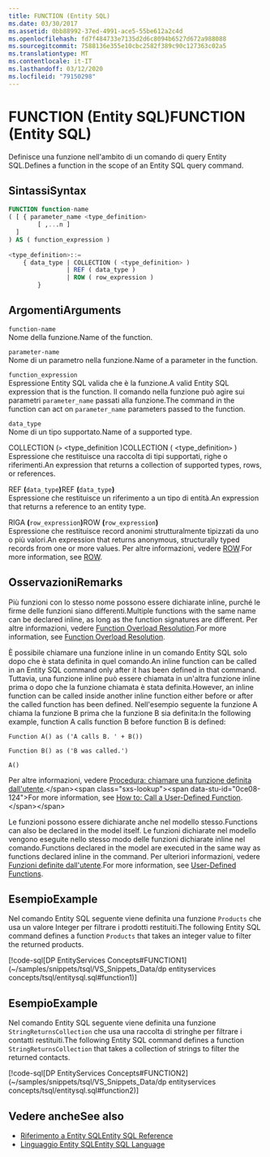```yaml
---
title: FUNCTION (Entity SQL)
ms.date: 03/30/2017
ms.assetid: 0bb88992-37ed-4991-ace5-55be612a2c4d
ms.openlocfilehash: fd7f484733e7135d2d6c8094b6527d672a988088
ms.sourcegitcommit: 7588136e355e10cbc2582f389c90c127363c02a5
ms.translationtype: MT
ms.contentlocale: it-IT
ms.lasthandoff: 03/12/2020
ms.locfileid: "79150298"
---
```

# <a name="function-entity-sql"></a><span data-ttu-id="0ce08-102">FUNCTION (Entity SQL)</span><span class="sxs-lookup"><span data-stu-id="0ce08-102">FUNCTION (Entity SQL)</span></span>
<span data-ttu-id="0ce08-103">Definisce una funzione nell'ambito di un comando di query Entity SQL.</span><span class="sxs-lookup"><span data-stu-id="0ce08-103">Defines a function in the scope of an Entity SQL query command.</span></span>  
  
## <a name="syntax"></a><span data-ttu-id="0ce08-104">Sintassi</span><span class="sxs-lookup"><span data-stu-id="0ce08-104">Syntax</span></span>  
  
```sql  
FUNCTION function-name  
( [ { parameter_name <type_definition>
        [ ,...n ]  
  ]  
) AS ( function_expression )
  
<type_definition>::=  
    { data_type | COLLECTION ( <type_definition> )
                | REF ( data_type )
                | ROW ( row_expression )
        }
```  
  
## <a name="arguments"></a><span data-ttu-id="0ce08-105">Argomenti</span><span class="sxs-lookup"><span data-stu-id="0ce08-105">Arguments</span></span>  
 `function-name`  
 <span data-ttu-id="0ce08-106">Nome della funzione.</span><span class="sxs-lookup"><span data-stu-id="0ce08-106">Name of the function.</span></span>  
  
 `parameter-name`  
 <span data-ttu-id="0ce08-107">Nome di un parametro nella funzione.</span><span class="sxs-lookup"><span data-stu-id="0ce08-107">Name of a parameter in the function.</span></span>  
  
 `function_expression`  
 <span data-ttu-id="0ce08-108">Espressione Entity SQL valida che è la funzione.</span><span class="sxs-lookup"><span data-stu-id="0ce08-108">A valid Entity SQL expression that is the function.</span></span> <span data-ttu-id="0ce08-109">Il comando nella funzione può agire sui parametri `parameter_name` passati alla funzione.</span><span class="sxs-lookup"><span data-stu-id="0ce08-109">The command in the function can act on `parameter_name` parameters passed to the function.</span></span>  
  
 `data_type`  
 <span data-ttu-id="0ce08-110">Nome di un tipo supportato.</span><span class="sxs-lookup"><span data-stu-id="0ce08-110">Name of a supported type.</span></span>  
  
 <span data-ttu-id="0ce08-111">COLLECTION (`>` <type_definition )</span><span class="sxs-lookup"><span data-stu-id="0ce08-111">COLLECTION ( <type_definition`>` )</span></span>  
 <span data-ttu-id="0ce08-112">Espressione che restituisce una raccolta di tipi supportati, righe o riferimenti.</span><span class="sxs-lookup"><span data-stu-id="0ce08-112">An expression that returns a collection of supported types, rows, or references.</span></span>  
  
 <span data-ttu-id="0ce08-113">REF **(**`data_type`**)**</span><span class="sxs-lookup"><span data-stu-id="0ce08-113">REF **(**`data_type`**)**</span></span>  
 <span data-ttu-id="0ce08-114">Espressione che restituisce un riferimento a un tipo di entità.</span><span class="sxs-lookup"><span data-stu-id="0ce08-114">An expression that returns a reference to an entity type.</span></span>  
  
 <span data-ttu-id="0ce08-115">RIGA **(**`row_expression`**)**</span><span class="sxs-lookup"><span data-stu-id="0ce08-115">ROW **(**`row_expression`**)**</span></span>  
 <span data-ttu-id="0ce08-116">Espressione che restituisce record anonimi strutturalmente tipizzati da uno o più valori.</span><span class="sxs-lookup"><span data-stu-id="0ce08-116">An expression that returns anonymous, structurally typed records from one or more values.</span></span> <span data-ttu-id="0ce08-117">Per altre informazioni, vedere [ROW](row-entity-sql.md).</span><span class="sxs-lookup"><span data-stu-id="0ce08-117">For more information, see [ROW](row-entity-sql.md).</span></span>  
  
## <a name="remarks"></a><span data-ttu-id="0ce08-118">Osservazioni</span><span class="sxs-lookup"><span data-stu-id="0ce08-118">Remarks</span></span>  
 <span data-ttu-id="0ce08-119">Più funzioni con lo stesso nome possono essere dichiarate inline, purché le firme delle funzioni siano differenti.</span><span class="sxs-lookup"><span data-stu-id="0ce08-119">Multiple functions with the same name can be declared inline, as long as the function signatures are different.</span></span> <span data-ttu-id="0ce08-120">Per altre informazioni, vedere [Function Overload Resolution](function-overload-resolution-entity-sql.md).</span><span class="sxs-lookup"><span data-stu-id="0ce08-120">For more information, see [Function Overload Resolution](function-overload-resolution-entity-sql.md).</span></span>  
  
 <span data-ttu-id="0ce08-121">È possibile chiamare una funzione inline in un comando Entity SQL solo dopo che è stata definita in quel comando.</span><span class="sxs-lookup"><span data-stu-id="0ce08-121">An inline function can be called in an Entity SQL command only after it has been defined in that command.</span></span> <span data-ttu-id="0ce08-122">Tuttavia, una funzione inline può essere chiamata in un'altra funzione inline prima o dopo che la funzione chiamata è stata definita.</span><span class="sxs-lookup"><span data-stu-id="0ce08-122">However, an inline function can be called inside another inline function either before or after the called function has been defined.</span></span> <span data-ttu-id="0ce08-123">Nell'esempio seguente la funzione A chiama la funzione B prima che la funzione B sia definita:</span><span class="sxs-lookup"><span data-stu-id="0ce08-123">In the following example, function A calls function B before function B is defined:</span></span>  
  
 `Function A() as ('A calls B. ' + B())`  
  
 `Function B() as ('B was called.')`  
  
 `A()`  
  
 <span data-ttu-id="0ce08-124">Per altre informazioni, vedere [Procedura: chiamare una funzione definita dall'utente](https://docs.microsoft.com/previous-versions/dotnet/netframework-4.0/dd490951(v=vs.100)).</span><span class="sxs-lookup"><span data-stu-id="0ce08-124">For more information, see [How to: Call a User-Defined Function](https://docs.microsoft.com/previous-versions/dotnet/netframework-4.0/dd490951(v=vs.100)).</span></span>  
  
 <span data-ttu-id="0ce08-125">Le funzioni possono essere dichiarate anche nel modello stesso.</span><span class="sxs-lookup"><span data-stu-id="0ce08-125">Functions can also be declared in the model itself.</span></span> <span data-ttu-id="0ce08-126">Le funzioni dichiarate nel modello vengono eseguite nello stesso modo delle funzioni dichiarate inline nel comando.</span><span class="sxs-lookup"><span data-stu-id="0ce08-126">Functions declared in the model are executed in the same way as functions declared inline in the command.</span></span> <span data-ttu-id="0ce08-127">Per ulteriori informazioni, vedere [Funzioni definite dall'utente](user-defined-functions-entity-sql.md).</span><span class="sxs-lookup"><span data-stu-id="0ce08-127">For more information, see [User-Defined Functions](user-defined-functions-entity-sql.md).</span></span>  
  
## <a name="example"></a><span data-ttu-id="0ce08-128">Esempio</span><span class="sxs-lookup"><span data-stu-id="0ce08-128">Example</span></span>  
 <span data-ttu-id="0ce08-129">Nel comando Entity SQL seguente viene definita una funzione `Products` che usa un valore Integer per filtrare i prodotti restituiti.</span><span class="sxs-lookup"><span data-stu-id="0ce08-129">The following Entity SQL command defines a function `Products` that takes an integer value to filter the returned products.</span></span>  
  
 [!code-sql[DP EntityServices Concepts#FUNCTION1](~/samples/snippets/tsql/VS_Snippets_Data/dp entityservices concepts/tsql/entitysql.sql#function1)]  
  
## <a name="example"></a><span data-ttu-id="0ce08-130">Esempio</span><span class="sxs-lookup"><span data-stu-id="0ce08-130">Example</span></span>  
 <span data-ttu-id="0ce08-131">Nel comando Entity SQL seguente viene definita una funzione `StringReturnsCollection` che usa una raccolta di stringhe per filtrare i contatti restituiti.</span><span class="sxs-lookup"><span data-stu-id="0ce08-131">The following Entity SQL command defines a function `StringReturnsCollection` that takes a collection of strings to filter the returned contacts.</span></span>  
  
 [!code-sql[DP EntityServices Concepts#FUNCTION2](~/samples/snippets/tsql/VS_Snippets_Data/dp entityservices concepts/tsql/entitysql.sql#function2)]  
  
## <a name="see-also"></a><span data-ttu-id="0ce08-132">Vedere anche</span><span class="sxs-lookup"><span data-stu-id="0ce08-132">See also</span></span>

- [<span data-ttu-id="0ce08-133">Riferimento a Entity SQL</span><span class="sxs-lookup"><span data-stu-id="0ce08-133">Entity SQL Reference</span></span>](entity-sql-reference.md)
- [<span data-ttu-id="0ce08-134">Linguaggio Entity SQL</span><span class="sxs-lookup"><span data-stu-id="0ce08-134">Entity SQL Language</span></span>](entity-sql-language.md)
